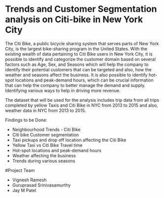# Trends and Customer Segmentation analysis on Citi-bike in New York City


The Citi Bike, a public bicycle sharing system that serves parts of New York City, is the largest bike-sharing program in the United States. With the existing wealth of data pertaining to Citi Bike users in New York City, it is possible to identify and categorize the customer domain based on several factors such as Age, Sex, and Seasons which will help the company to identify their potential customers that can be targeted and also, how the weather and seasons affect the business. It is also possible to identify hot-spot locations and peak-demand hours, which can be crucial information that can help the company to better manage the demand and supply. Identifying various ways to help in driving more revenue. 



The dataset that will be used for the analysis includes trip data from all trips completed by yellow Taxis and Citi Bike in NYC from 2013 to 2015 and also, weather data in NYC from 2013 to 2015. 


Findings to be Done: 
* Neighbourhood Trends - Citi Bike
* Citi bike Customer segmentation 
* Taxi pickups and drop off location affecting the Citi Bike
* Yellow Taxi vs Citi Bike Travel time 
* Hot-spot locations and peak-demand hours
* Weather affecting the business
* Trends during various seasons


#Project Team
* Vignesh Ramesh
* Guruprasad Srinivasamurthy
* Jay M Patel
